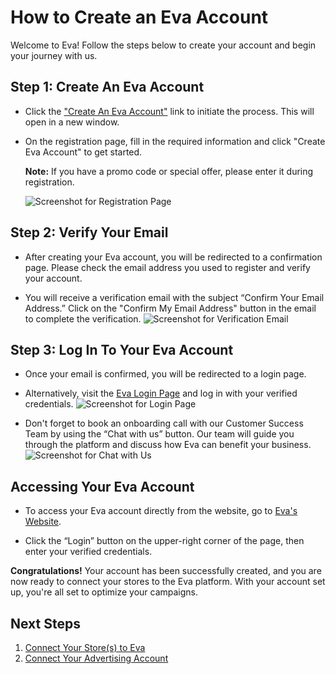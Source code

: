 # How to Create an Eva Account

Welcome to Eva! Follow the steps below to create your account and begin your journey with us.

## Step 1: Create An Eva Account
- Click the <a href="https://iapp.eva.guru/welcome" target="_blank" rel="noopener noreferrer">"Create An Eva Account"</a> link to initiate the process. This will open in a new window.

- On the registration page, fill in the required information and click "Create Eva Account" to get started. 

   **Note:** If you have a promo code or special offer, please enter it during registration.

   ![Screenshot for Registration Page](images\getting-started\welcome-page.png)  <!-- Screenshot for welcome page -->

## Step 2: Verify Your Email
- After creating your Eva account, you will be redirected to a confirmation page. Please check the email address you used to register and verify your account.

- You will receive a verification email with the subject “Confirm Your Email Address.” Click on the "Confirm My Email Address" button in the email to complete the verification.
   ![Screenshot for Verification Email](images\getting-started\verify-email.png)  <!-- Screenshot for verification email -->

## Step 3: Log In To Your Eva Account
- Once your email is confirmed, you will be redirected to a login page.

- Alternatively, visit the [Eva Login Page](https://iapp.eva.guru/login) and log in with your verified credentials.
   ![Screenshot for Login Page](images\getting-started\login.png)  <!-- Screenshot for login page -->

- Don't forget to book an onboarding call with our Customer Success Team by using the “Chat with us” button. Our team will guide you through the platform and discuss how Eva can benefit your business.
   ![Screenshot for Chat with Us](images\getting-started\chat-with-us-button.png)  <!-- Screenshot for Chat with Us button -->

## Accessing Your Eva Account
- To access your Eva account directly from the website, go to [Eva's Website](https://eva.guru/).
- Click the “Login” button on the upper-right corner of the page, then enter your verified credentials.

   <!--![Screenshot for Eva Website Login](eva-website-login-screenshot.png)  <!-- Screenshot for Eva Website login -->

**Congratulations!** Your account has been successfully created, and you are now ready to connect your stores to the Eva platform. With your account set up, you're all set to optimize your campaigns.

## Next Steps

1. [Connect Your Store(s) to Eva](getting-started/connecting-your-amazon-store.md)
2. [Connect Your Advertising Account](getting-started/connecting-your-ad-account.md)
